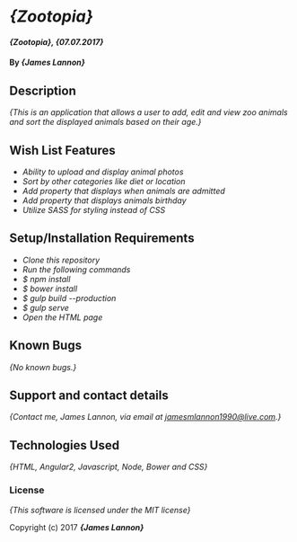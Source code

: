 # _{Zootopia}_

#### _{Zootopia}, {07.07.2017}_

#### By _**{James Lannon}**_

## Description

_{This is an application that allows a user to add, edit and view zoo animals and sort the displayed animals based on their age.}_

## Wish List Features

* _Ability to upload and display animal photos_
* _Sort by other categories like diet or location_
* _Add property that displays when animals are admitted_
* _Add property that displays animals birthday_
* _Utilize SASS for styling instead of CSS_

## Setup/Installation Requirements

* _Clone this repository_
* _Run the following commands_
* _$ npm install_
* _$ bower install_
* _$ gulp build --production_
* _$ gulp serve_
* _Open the HTML page_


## Known Bugs

_{No known bugs.}_

## Support and contact details

_{Contact me, James Lannon, via email at jamesmlannon1990@live.com.}_

## Technologies Used

_{HTML, Angular2, Javascript, Node, Bower and CSS}_

### License

*{This software is licensed under the MIT license}*

Copyright (c) 2017 **_{James Lannon}_**
